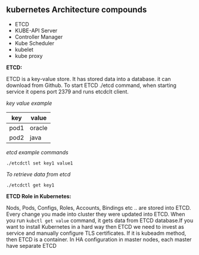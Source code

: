 ## kubernetes Architecture compounds

* ETCD
* KUBE-API Server
* Controller Manager
* Kube Scheduler
* kubelet
* kube proxy

**ETCD:**

ETCD is a key-value store. It has stored data into a database. it can download from Github. To start ETCD ./etcd command, when starting service it opens port 2379 and runs etcdclt client. 

*key value example*

 key | value 
--- | --- 
pod1 | oracle 
pod2 | java

*etcd example commands*
 
`./etcdctl set key1 value1`

*To retrieve data from etcd*

`./etcdctl get key1`

**ETCD Role in Kubernetes:**

Nods, Pods, Configs, Roles, Accounts, Bindings etc .. are stored into ETCD. Every change you made into cluster they were updated into ETCD. When you run `kubctl get value` command, it gets data from ETCD database.If you want to install Kubernetes in a hard way then ETCD we need to invest as service and manually configure TLS certificates. If it is kubeadm method, then ETCD is a container. 
In HA configuration in  master nodes, each master have separate  ETCD


